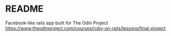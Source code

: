 # README

Facebook-like rails app built for The Odin Project
https://www.theodinproject.com/courses/ruby-on-rails/lessons/final-project
